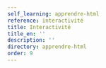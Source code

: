 ```yaml
---
self_learning: apprendre-html
reference: interactivité
title: Interactivité
title_en: ''
description: ''
directory: apprendre-html
order: 9
---
```

